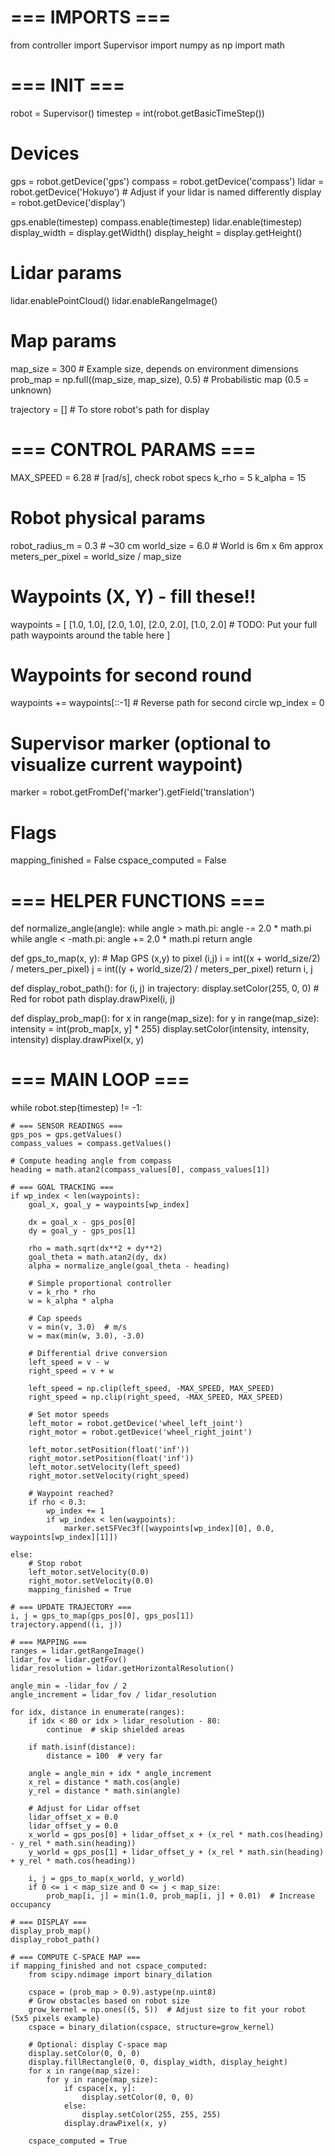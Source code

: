 # === IMPORTS ===
from controller import Supervisor
import numpy as np
import math

# === INIT ===
robot = Supervisor()
timestep = int(robot.getBasicTimeStep())

# Devices
gps = robot.getDevice('gps')
compass = robot.getDevice('compass')
lidar = robot.getDevice('Hokuyo')  # Adjust if your lidar is named differently
display = robot.getDevice('display')

gps.enable(timestep)
compass.enable(timestep)
lidar.enable(timestep)
display_width = display.getWidth()
display_height = display.getHeight()

# Lidar params
lidar.enablePointCloud()
lidar.enableRangeImage()

# Map params
map_size = 300  # Example size, depends on environment dimensions
prob_map = np.full((map_size, map_size), 0.5)  # Probabilistic map (0.5 = unknown)

trajectory = []  # To store robot's path for display

# === CONTROL PARAMS ===
MAX_SPEED = 6.28  # [rad/s], check robot specs
k_rho = 5
k_alpha = 15

# Robot physical params
robot_radius_m = 0.3  # ~30 cm
world_size = 6.0  # World is 6m x 6m approx
meters_per_pixel = world_size / map_size

# Waypoints (X, Y) - fill these!!
waypoints = [
    [1.0, 1.0], [2.0, 1.0], [2.0, 2.0], [1.0, 2.0]
    # TODO: Put your full path waypoints around the table here
]
# Waypoints for second round
waypoints += waypoints[::-1]  # Reverse path for second circle
wp_index = 0

# Supervisor marker (optional to visualize current waypoint)
marker = robot.getFromDef('marker').getField('translation')

# Flags
mapping_finished = False
cspace_computed = False

# === HELPER FUNCTIONS ===

def normalize_angle(angle):
    while angle > math.pi:
        angle -= 2.0 * math.pi
    while angle < -math.pi:
        angle += 2.0 * math.pi
    return angle

def gps_to_map(x, y):
    # Map GPS (x,y) to pixel (i,j)
    i = int((x + world_size/2) / meters_per_pixel)
    j = int((y + world_size/2) / meters_per_pixel)
    return i, j

def display_robot_path():
    for (i, j) in trajectory:
        display.setColor(255, 0, 0)  # Red for robot path
        display.drawPixel(i, j)

def display_prob_map():
    for x in range(map_size):
        for y in range(map_size):
            intensity = int(prob_map[x, y] * 255)
            display.setColor(intensity, intensity, intensity)
            display.drawPixel(x, y)

# === MAIN LOOP ===
while robot.step(timestep) != -1:

    # === SENSOR READINGS ===
    gps_pos = gps.getValues()
    compass_values = compass.getValues()
    
    # Compute heading angle from compass
    heading = math.atan2(compass_values[0], compass_values[1])

    # === GOAL TRACKING ===
    if wp_index < len(waypoints):
        goal_x, goal_y = waypoints[wp_index]
        
        dx = goal_x - gps_pos[0]
        dy = goal_y - gps_pos[1]
        
        rho = math.sqrt(dx**2 + dy**2)
        goal_theta = math.atan2(dy, dx)
        alpha = normalize_angle(goal_theta - heading)

        # Simple proportional controller
        v = k_rho * rho
        w = k_alpha * alpha

        # Cap speeds
        v = min(v, 3.0)  # m/s
        w = max(min(w, 3.0), -3.0)

        # Differential drive conversion
        left_speed = v - w
        right_speed = v + w

        left_speed = np.clip(left_speed, -MAX_SPEED, MAX_SPEED)
        right_speed = np.clip(right_speed, -MAX_SPEED, MAX_SPEED)

        # Set motor speeds
        left_motor = robot.getDevice('wheel_left_joint')
        right_motor = robot.getDevice('wheel_right_joint')

        left_motor.setPosition(float('inf'))
        right_motor.setPosition(float('inf'))
        left_motor.setVelocity(left_speed)
        right_motor.setVelocity(right_speed)

        # Waypoint reached?
        if rho < 0.3:
            wp_index += 1
            if wp_index < len(waypoints):
                marker.setSFVec3f([waypoints[wp_index][0], 0.0, waypoints[wp_index][1]])

    else:
        # Stop robot
        left_motor.setVelocity(0.0)
        right_motor.setVelocity(0.0)
        mapping_finished = True

    # === UPDATE TRAJECTORY ===
    i, j = gps_to_map(gps_pos[0], gps_pos[1])
    trajectory.append((i, j))

    # === MAPPING ===
    ranges = lidar.getRangeImage()
    lidar_fov = lidar.getFov()
    lidar_resolution = lidar.getHorizontalResolution()

    angle_min = -lidar_fov / 2
    angle_increment = lidar_fov / lidar_resolution

    for idx, distance in enumerate(ranges):
        if idx < 80 or idx > lidar_resolution - 80:
            continue  # skip shielded areas

        if math.isinf(distance):
            distance = 100  # very far

        angle = angle_min + idx * angle_increment
        x_rel = distance * math.cos(angle)
        y_rel = distance * math.sin(angle)

        # Adjust for Lidar offset
        lidar_offset_x = 0.0
        lidar_offset_y = 0.0
        x_world = gps_pos[0] + lidar_offset_x + (x_rel * math.cos(heading) - y_rel * math.sin(heading))
        y_world = gps_pos[1] + lidar_offset_y + (x_rel * math.sin(heading) + y_rel * math.cos(heading))

        i, j = gps_to_map(x_world, y_world)
        if 0 <= i < map_size and 0 <= j < map_size:
            prob_map[i, j] = min(1.0, prob_map[i, j] + 0.01)  # Increase occupancy

    # === DISPLAY ===
    display_prob_map()
    display_robot_path()

    # === COMPUTE C-SPACE MAP ===
    if mapping_finished and not cspace_computed:
        from scipy.ndimage import binary_dilation

        cspace = (prob_map > 0.9).astype(np.uint8)
        # Grow obstacles based on robot size
        grow_kernel = np.ones((5, 5))  # Adjust size to fit your robot (5x5 pixels example)
        cspace = binary_dilation(cspace, structure=grow_kernel)

        # Optional: display C-space map
        display.setColor(0, 0, 0)
        display.fillRectangle(0, 0, display_width, display_height)
        for x in range(map_size):
            for y in range(map_size):
                if cspace[x, y]:
                    display.setColor(0, 0, 0)
                else:
                    display.setColor(255, 255, 255)
                display.drawPixel(x, y)

        cspace_computed = True
